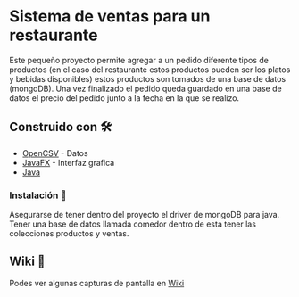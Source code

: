 # Sistema de ventas para un restaurante

Este pequeño proyecto permite agregar a un pedido diferente tipos de 
productos (en el caso del restaurante estos productos pueden ser los platos y bebidas disponibles) estos productos son tomados de una base de datos (mongoDB).
Una vez finalizado el pedido queda guardado en una base de datos el precio del pedido junto a la fecha en la que se realizo.

## Construido con 🛠️

* [OpenCSV](http://opencsv.sourceforge.net/) - Datos
* [JavaFX](https://openjfx.io/) - Interfaz grafica
* [Java](https://www.java.com/es/) 

### Instalación 🔧

Asegurarse de tener dentro del proyecto el driver de mongoDB para java.
Tener una base de datos llamada comedor dentro de esta tener las colecciones productos y ventas.

## Wiki 📖

Podes ver algunas capturas de pantalla en [Wiki](https://github.com/k3v1nnnn/SistemaVentasComedor/wiki)



